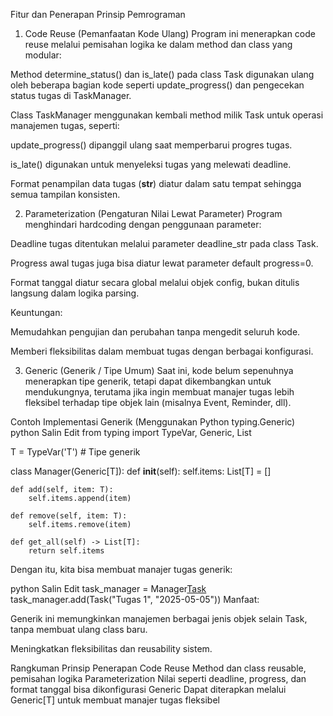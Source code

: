  Fitur dan Penerapan Prinsip Pemrograman
 1. Code Reuse (Pemanfaatan Kode Ulang)
Program ini menerapkan code reuse melalui pemisahan logika ke dalam method dan class yang modular:

Method determine_status() dan is_late() pada class Task digunakan ulang oleh beberapa bagian kode seperti update_progress() dan pengecekan status tugas di TaskManager.

Class TaskManager menggunakan kembali method milik Task untuk operasi manajemen tugas, seperti:

update_progress() dipanggil ulang saat memperbarui progres tugas.

is_late() digunakan untuk menyeleksi tugas yang melewati deadline.

Format penampilan data tugas (__str__) diatur dalam satu tempat sehingga semua tampilan konsisten.

 2. Parameterization (Pengaturan Nilai Lewat Parameter)
Program menghindari hardcoding dengan penggunaan parameter:

Deadline tugas ditentukan melalui parameter deadline_str pada class Task.

Progress awal tugas juga bisa diatur lewat parameter default progress=0.

Format tanggal diatur secara global melalui objek config, bukan ditulis langsung dalam logika parsing.

Keuntungan:

Memudahkan pengujian dan perubahan tanpa mengedit seluruh kode.

Memberi fleksibilitas dalam membuat tugas dengan berbagai konfigurasi.

 3. Generic (Generik / Tipe Umum)
Saat ini, kode belum sepenuhnya menerapkan tipe generik, tetapi dapat dikembangkan untuk mendukungnya, terutama jika ingin membuat manajer tugas lebih fleksibel terhadap tipe objek lain (misalnya Event, Reminder, dll).

Contoh Implementasi Generik (Menggunakan Python typing.Generic)
python
Salin
Edit
from typing import TypeVar, Generic, List

T = TypeVar('T')  # Tipe generik

class Manager(Generic[T]):
    def __init__(self):
        self.items: List[T] = []

    def add(self, item: T):
        self.items.append(item)

    def remove(self, item: T):
        self.items.remove(item)

    def get_all(self) -> List[T]:
        return self.items
Dengan itu, kita bisa membuat manajer tugas generik:

python
Salin
Edit
task_manager = Manager[Task]()
task_manager.add(Task("Tugas 1", "2025-05-05"))
Manfaat:

Generik ini memungkinkan manajemen berbagai jenis objek selain Task, tanpa membuat ulang class baru.

Meningkatkan fleksibilitas dan reusability sistem.

Rangkuman
Prinsip	Penerapan
Code Reuse	Method dan class reusable, pemisahan logika
Parameterization	Nilai seperti deadline, progress, dan format tanggal bisa dikonfigurasi
Generic	Dapat diterapkan melalui Generic[T] untuk membuat manajer tugas fleksibel